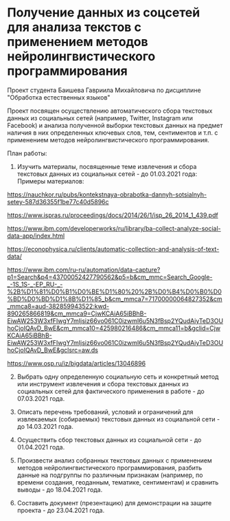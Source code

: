 # Получение данных из соцсетей для анализа текстов с применением методов нейролингвистического программирования
Проект студента Баишева Гавриила Михайловича по дисциплине "Обработка естественных языков"

Проект посвящен осуществлению автоматического сбора текстовых данных из социальных сетей (например, Twitter, Instagram или Facebook) и анализа полученной выборки текстовых данных на предмет наличия в них определенных ключевых слов, тем, сентиментов и т.п. с применением методов нейролингвистического программирования.

План работы:

1) Изучить материалы, посвященные теме извлечения и сбора текстовых данных из социальных сетей - до 01.03.2021 года:
Примеры материалов:

https://nauchkor.ru/pubs/kontekstnaya-obrabotka-dannyh-sotsialnyh-setey-587d36355f1be77c40d5896c

https://www.ispras.ru/proceedings/docs/2014/26/1/isp_26_2014_1_439.pdf

https://www.ibm.com/developerworks/ru/library/ba-collect-analyze-social-data-app/index.html

https://econophysica.ru/clients/automatic-collection-and-analysis-of-text-data/

https://www.ibm.com/ru-ru/automation/data-capture?p1=Search&p4=43700052427790562&p5=b&cm_mmc=Search_Google-_-1S_1S-_-EP_RU-_-%2B%D1%81%D0%B1%D0%BE%D1%80%20%2B%D0%B4%D0%B0%D0%BD%D0%BD%D1%8B%D1%85_b&cm_mmca7=71700000064827352&cm_mmca8=aud-382859943522:kwd-890265866819&cm_mmca9=CjwKCAiA65iBBhB-EiwAW253W3xfFIwgY7mIjsiz66vo061C0izwmI6u5N3fBsp2YQudAiyTeD3OUhoCjoIQAvD_BwE&cm_mmca10=425980216486&cm_mmca11=b&gclid=CjwKCAiA65iBBhB-EiwAW253W3xfFIwgY7mIjsiz66vo061C0izwmI6u5N3fBsp2YQudAiyTeD3OUhoCjoIQAvD_BwE&gclsrc=aw.ds

https://www.osp.ru/iz/bigdata/articles/13046896

2) Выбрать одну определенную социальную сеть и конкретный метод или инструмент извлечения и сбора текстовых данных из социальных сетей для фактического применения в работе - до 07.03.2021 года.

3) Описать перечень требований, условий и ограничений для извлекаемых (собираемых) текстовых данных из социальной сети - до 14.03.2021 года.

4) Осуществить сбор текстовых данных из социальной сети - до 01.04.2021 года.

5) Произвести анализ собранных текстовых данных с применением методов нейролингвистического программирования, разбить данные на подгруппы по различным признакам (например, по времени создания, геоданным, тематике, сентиментам) и сравнить выводы - до 18.04.2021 года.

6) Составить документ (презентацию) для демонстрации на защите проекта - до 23.04.2021 года.
